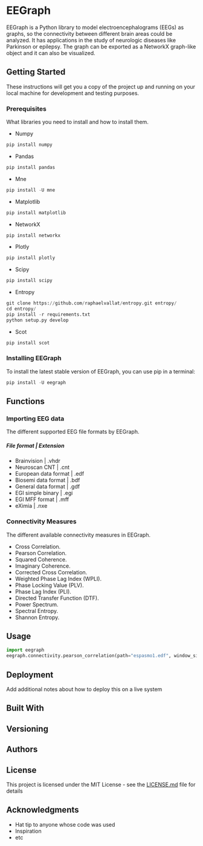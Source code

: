 # EEGraph

EEGraph is a Python library to model electroencephalograms (EEGs) as graphs, so the connectivity between different brain areas could be analyzed. It has applications
in the study of neurologic diseases like Parkinson or epilepsy. The graph can be exported as a NetworkX graph-like object and it can also be visualized. 


## Getting Started

These instructions will get you a copy of the project up and running on your local machine for development and testing purposes.

### Prerequisites

What libraries you need to install and how to install them.

* Numpy
```python
pip install numpy
```
* Pandas
```python
pip install pandas
```
* Mne
```python
pip install -U mne
```
* Matplotlib
```python
pip install matplotlib
```
* NetworkX
```python
pip install networkx
```
* Plotly
```python
pip install plotly
```
* Scipy
```python
pip install scipy
```
* Entropy
```python
git clone https://github.com/raphaelvallat/entropy.git entropy/
cd entropy/
pip install -r requirements.txt
python setup.py develop
```
* Scot
```python
pip install scot
```

### Installing EEGraph

To install the latest stable version of EEGraph, you can use pip in a terminal:

```python
pip install -U eegraph
```

## Functions

### Importing EEG data 
The different supported EEG file formats by EEGraph.

##### File format | Extension
* Brainvision | .vhdr
* Neuroscan CNT  | .cnt
* European data format | .edf
* Biosemi data format | .bdf
* General data format | .gdf
* EGI simple binary | .egi
* EGI MFF format | .mff
* eXimia | .nxe

### Connectivity Measures
The different available connectivity measures in EEGraph. 

* Cross Correlation.
* Pearson Correlation.
* Squared Coherence.
* Imaginary Coherence.
* Corrected Cross Correlation.
* Weighted Phase Lag Index (WPLI).
* Phase Locking Value (PLV).
* Phase Lag Index (PLI).
* Directed Transfer Function (DTF).
* Power Spectrum.
* Spectral Entropy.
* Shannon Entropy.


## Usage
```python
import eegraph
eegraph.connectivity.pearson_correlation(path="espasmo1.edf", window_size = [0,4], exclude = ['EEG TAntI1-TAntI', 'EEG TAntD1-TAntD', 'EEG EKG1-EKG2'])
```

## Deployment

Add additional notes about how to deploy this on a live system

## Built With


## Versioning



## Authors



## License

This project is licensed under the MIT License - see the [LICENSE.md](LICENSE.md) file for details

## Acknowledgments

* Hat tip to anyone whose code was used
* Inspiration
* etc

